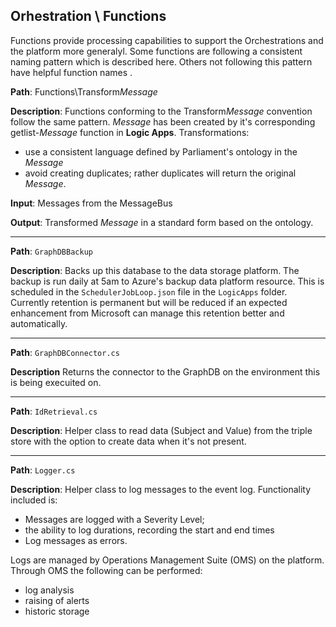 ## Orhestration \ Functions

Functions provide processing capabilities to support the Orchestrations and the platform more generalyl.  Some
functions are following a consistent naming pattern which is described here.  Others not following this pattern 
have helpful function names .

**Path**:   Functions\\Transform*Message*

**Description**: Functions conforming to the Transform*Message* convention follow the same pattern.  *Message*
has been created by it's corresponding getlist-*Message* function in **Logic Apps**.  Transformations:
* use a consistent language defined by Parliament's ontology in the *Message* 
* avoid creating duplicates; rather duplicates will return the original *Message*.

**Input**: Messages from the MessageBus

**Output**: Transformed *Message* in a standard form based on the ontology.

----
**Path**: `GraphDBBackup`

**Description**: Backs up this database to the data storage platform.
The backup is run daily at 5am to Azure's backup data platform resource. This is scheduled in the `SchedulerJobLoop.json` file in the `LogicApps` folder.
Currently retention is permanent but will be reduced if an expected enhancement from Microsoft can manage this retention better and automatically.

---
**Path**: `GraphDBConnector.cs`

**Description** Returns the connector to the GraphDB on the environment this is being execuited on.

---

**Path**: `IdRetrieval.cs`

**Description**: Helper class to read data (Subject and Value) from the triple store with the option to create data when it's not present.

---

**Path**: `Logger.cs`

**Description**: Helper class to log messages to the event log.  Functionality included is:
* Messages are logged with a Severity Level;
* the ability to log durations, recording the start and end times
* Log messages as errors.

Logs are managed by Operations Management Suite (OMS) on the platform. Through OMS the following can be performed:

* log analysis 
* raising of alerts
* historic storage